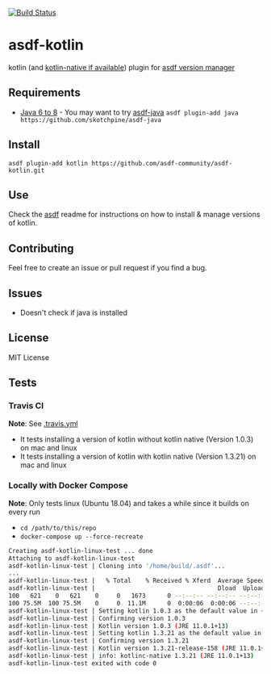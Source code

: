 [![Build Status](https://travis-ci.org/asdf-community/asdf-kotlin.svg?branch=master)](https://travis-ci.org/asdf-community/asdf-kotlin)

# asdf-kotlin
kotlin (and [kotlin-native if available](https://github.com/asdf-community/asdf-kotlin/pull/4)) plugin for [asdf version manager](https://github.com/asdf-vm/asdf)

## Requirements

* [Java 6 to 8](http://www.oracle.com/technetwork/java/javase/downloads/index.html) - You may want to try [asdf-java](https://github.com/skotchpine/asdf-java) `asdf plugin-add java https://github.com/skotchpine/asdf-java`

## Install

```
asdf plugin-add kotlin https://github.com/asdf-community/asdf-kotlin.git
```

## Use

Check the [asdf](https://github.com/asdf-vm/asdf) readme for instructions on how to install & manage versions of kotlin.

## Contributing

Feel free to create an issue or pull request if you find a bug.

## Issues

* Doesn't check if java is installed

## License
MIT License

## Tests

### Travis CI

**Note**: See [.travis.yml](./.travis.yml)

- It tests installing a version of kotlin without kotlin native (Version 1.0.3) on mac and linux
- It tests installing a version of kotlin with kotlin native (Version 1.3.21) on mac and linux

### Locally with Docker Compose

**Note**: Only tests linux (Ubuntu 18.04) and takes a while since it builds on every run

- `cd /path/to/this/repo`
- `docker-compose up --force-recreate`

```bash
Creating asdf-kotlin-linux-test ... done
Attaching to asdf-kotlin-linux-test
asdf-kotlin-linux-test | Cloning into '/home/build/.asdf'...
...
asdf-kotlin-linux-test |   % Total    % Received % Xferd  Average Speed   Time    Time     Time  Current
asdf-kotlin-linux-test |                                  Dload  Upload   Total   Spent    Left  Speed
100   621    0   621    0     0   1673      0 --:--:-- --:--:-- --:--:--  1673
100 75.5M  100 75.5M    0     0  11.1M      0  0:00:06  0:00:06 --:--:-- 13.6M
asdf-kotlin-linux-test | Setting kotlin 1.0.3 as the default value in ~/.tool-versions
asdf-kotlin-linux-test | Confirming version 1.0.3
asdf-kotlin-linux-test | Kotlin version 1.0.3 (JRE 11.0.1+13)
asdf-kotlin-linux-test | Setting kotlin 1.3.21 as the default value in ~/.tool-versions
asdf-kotlin-linux-test | Confirming version 1.3.21
asdf-kotlin-linux-test | Kotlin version 1.3.21-release-158 (JRE 11.0.1+13)
asdf-kotlin-linux-test | info: kotlinc-native 1.3.21 (JRE 11.0.1+13)
asdf-kotlin-linux-test exited with code 0
```
